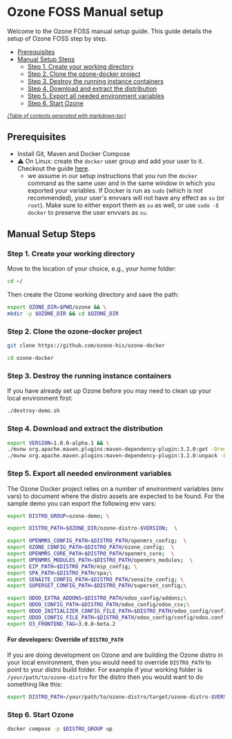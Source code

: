 # Ozone FOSS Manual setup

Welcome to the Ozone FOSS manual setup guide. This guide details the setup of Ozone FOSS step by step.

- [Prerequisites](#prerequisites)
- [Manual Setup Steps](#manual-setup-steps)
  * [Step 1. Create your working directory](#step-1-create-your-working-directory)
  * [Step 2. Clone the ozone-docker project](#step-2-clone-the-ozone-docker-project)
  * [Step 3. Destroy the running instance containers](#step-3-destroy-the-running-instance-containers)
  * [Step 4. Download and extract the distribution](#step-4-download-and-extract-the-distribution)
  * [Step 5. Export all needed environment variables](#step-5-export-all-needed-environment-variables)
  * [Step 6. Start Ozone](#step-6-start-ozone)

<small><i><a href='http://ecotrust-canada.github.io/markdown-toc/'>(Table of contents generated with markdown-toc)</a></i></small>


## Prerequisites
* Install Git, Maven and Docker Compose
* ⚠️ On Linux: create the `docker` user group and add your user to it. Checkout the guide [here](https://docs.docker.com/engine/install/linux-postinstall/#manage-docker-as-a-non-root-user).
  * we assume in our setup instructions that you run the `docker` command as the same user and in the same window in which you exported your variables. If Docker is run as `sudo` (which is not recommended), your user's envvars will not have any effect as `su` (or `root`). Make sure to either export them as `su` as well, or use `sudo -E docker` to preserve the user envvars as `su`.


## Manual Setup Steps
### Step 1. Create your working directory

Move to the location of your choice, e.g., your home folder:

```bash
cd ~/
```

Then create the Ozone working directory and save the path:
```bash
export OZONE_DIR=$PWD/ozone && \
mkdir -p $OZONE_DIR && cd $OZONE_DIR
```
### Step 2. Clone the ozone-docker project

```bash
git clone https://github.com/ozone-his/ozone-docker
```

```bash
cd ozone-docker
```

### Step 3. Destroy the running instance containers
If you have already set up Ozone before you may need to clean up your local environment first:

```bash
./destroy-demo.sh
```

### Step 4. Download and extract the distribution

```bash
export VERSION=1.0.0-alpha.1 && \
./mvnw org.apache.maven.plugins:maven-dependency-plugin:3.2.0:get -DremoteRepositories=https://nexus.mekomsolutions.net/repository/maven-public -Dartifact=com.ozonehis:ozone-distro:$VERSION:zip -Dtransitive=false --legacy-local-repository && \
./mvnw org.apache.maven.plugins:maven-dependency-plugin:3.2.0:unpack -Dproject.basedir=$OZONE_DIR -Dartifact=com.ozonehis:ozone-distro:$VERSION:zip -DoutputDirectory=$OZONE_DIR/ozone-distro-$VERSION
```

### Step 5. Export all needed environment variables

The Ozone Docker project relies on a number of environment variables (env vars) to document where the distro assets are expected to be found.
For the sample demo you can export the following env vars:
```bash
export DISTRO_GROUP=ozone-demo; \

export DISTRO_PATH=$OZONE_DIR/ozone-distro-$VERSION;  \

export OPENMRS_CONFIG_PATH=$DISTRO_PATH/openmrs_config;  \
export OZONE_CONFIG_PATH=$DISTRO_PATH/ozone_config;  \
export OPENMRS_CORE_PATH=$DISTRO_PATH/openmrs_core;  \
export OPENMRS_MODULES_PATH=$DISTRO_PATH/openmrs_modules;  \
export EIP_PATH=$DISTRO_PATH/eip_config; \
export SPA_PATH=$DISTRO_PATH/spa;\
export SENAITE_CONFIG_PATH=$DISTRO_PATH/senaite_config; \
export SUPERSET_CONFIG_PATH=$DISTRO_PATH/superset_config;\

export ODOO_EXTRA_ADDONS=$DISTRO_PATH/odoo_config/addons;\
export ODOO_CONFIG_PATH=$DISTRO_PATH/odoo_config/odoo_csv;\
export ODOO_INITIALIZER_CONFIG_FILE_PATH=$DISTRO_PATH/odoo_config/config/initializer_config.json;\
export ODOO_CONFIG_FILE_PATH=$DISTRO_PATH/odoo_config/config/odoo.conf
export O3_FRONTEND_TAG=3.0.0-beta.2
```
#### For developers: Override of `DISTRO_PATH`

If you are doing development on Ozone and are building the Ozone distro in your local environment, then you would need to override `DISTRO_PATH` to point to your distro build folder. For example if your working folder is `/your/path/to/ozone-distro` for the distro then you would want to do something like this:
```bash
export DISTRO_PATH=/your/path/to/ozone-distro/target/ozone-distro-$VERSION
```

### Step 6. Start Ozone

```bash
docker compose -p $DISTRO_GROUP up
```
